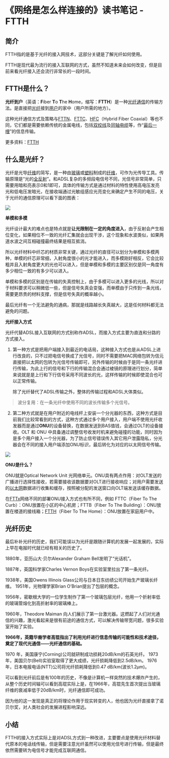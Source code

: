 # 《网络是怎么样连接的》读书笔记 - FTTH

## 简介

FTTH指的是基于光纤的接入网技术，这部分关键是了解光纤如何使用。

FTTH是现代最为流行的接入互联网的方式，虽然不知道未来会如何改变，但是目前来看光纤接入还会流行非常长的一段时间。

## FTTH是什么？

**光纤到户**（英语：**F**iber **T**o **T**he **H**ome，缩写：**FTTH**）是一种[光纤通信](https://zh.wikipedia.org/wiki/%E5%85%89%E7%BA%96%E9%80%9A%E8%A8%8A)的传输方法。是直接把[光纤](https://zh.wikipedia.org/wiki/%E5%85%89%E7%BA%96)接到[用户](https://zh.wikipedia.org/wiki/%E7%94%A8%E6%88%B7)的家中（用户所需的地方）。

这种光纤通信方式及策略与[FTTN](https://zh.wikipedia.org/wiki/FTTx)、[FTTC](https://zh.wikipedia.org/wiki/FTTx)、[HFC](https://zh.wikipedia.org/w/index.php?title=HFC&action=edit&redlink=1)（Hybrid Fiber Coaxial）等也不同，它们都是需要依赖传统的金属电线，包括[双绞线](https://zh.wikipedia.org/wiki/%E5%8F%8C%E7%BB%9E%E7%BA%BF)及[同轴电缆](https://zh.wikipedia.org/wiki/%E5%90%8C%E8%BB%B8%E9%9B%BB%E7%BA%9C)等，作“[最后一哩](https://zh.wikipedia.org/wiki/%E6%9C%80%E5%BE%8C%E4%B8%80%E5%93%A9)”的信息传输。

更多资料：[FTTH](https://zh.wikipedia.org/zh-my/FTTH)

## 什么是光纤？

光纤是光导[纤维](https://baike.baidu.com/item/%E7%BA%A4%E7%BB%B4)的简写，是一种由[玻璃](https://baike.baidu.com/item/%E7%8E%BB%E7%92%83/287)或[塑料](https://baike.baidu.com/item/%E5%A1%91%E6%96%99/573005)制成的[纤维](https://baike.baidu.com/item/%E7%BA%A4%E7%BB%B4/3242959)，可作为光传导工具。传输原理是“光的[全反射](https://baike.baidu.com/item/%E5%85%A8%E5%8F%8D%E5%B0%84/827430)”。和ADSL复杂的多频段电信号不同，光信号非常简单，只需要用暗和亮表示0和1即可，具体的传输方式是通过材料的特性使用高电压发亮光和低电压发暗光，在接收端通过光敏组感应光亮变化来确定产生不同的电压，关于光纤的通信原理可以看下面的图表：

![](https://adong-picture.oss-cn-shenzhen.aliyuncs.com/adong/202206210614341.png)



**单模和多模**

光纤设计最大的难点也是特点就是**让光限制在一定的角度进入**，由于反射会产生相位变化，如果相位不一致的光纤汇集就会出现干涉，这个现象和水波类似，如果两道水波之间互相碰撞最终结果是相互抵消。

所以光纤材料中纤芯的材质非常关键，通过光纤的直径可以划分为单模和多模两种，单模的纤芯非常细，入射角度很小的光才能进入，而多模刚好相反，它会比较粗并且入射角度更大的光也可以进入，但是单模和多模的主要区别仅是同一角度有多少相位一致的有多少可以进入。

单模和多模的区别是在传输的失真控制上，由于多模可以进入更多的光线，所以对于材料要求可以稍微低一些，但是信号失真会变强，而单模由于只传到一条光线，需要更昂贵的材料支撑，但是信号失真的概率越小。

最后光纤有一个无法避免的通病，那就是线路越长失真越大，这是任何材料都无法避免的问题。

**光纤接入方式**

光纤代替ADSL接入互联网的方式别称作ADSL，而接入方式主要为直连和分路的方式接入。

1.  第一种方式是把用户端接入到最近的电话局，这种接入方式也是从ADSL上进行改良的，只不过把电信号换成了光信号，同时不需要把MAC网络包转为信元直接把以太网的包转为光信号传输即可，另外传输的时候由于是同一条光纤进行传输，为此上行的信号和下行的传输混合会通过棱镜的原理进行划分，简单来说就是是上行和下行信号采用不同波长的光，这样传输的时候即使混合也可以正常传输。
    
    除了光纤替代了ADSL传输之外，整体的传输过程和ADSL大体类似。
    

> 波分复用：在一条光纤中使用不同的波长传输多个光信号。

2.  第二种方式就是在用户附近的电线杆上安装一个分光器的东西，这种方式是目前我们比较常看到的方式，这种方式通过多个用户接入，用户端不使用光纤收发器而是通过**ONU**的设备替换，在数据发送到BAS值钱，会通过OLT的设备接收。OLT 和 ONU 中具备通过调整信号收发时机来避免碰撞的功能，同时因为是多个用户接入一个分光器，为了防止信号错误传入其它用户泄露隐私，分光器会在不同的接入用户端添加ONU标识，最后转化为对应的以太网信号传输。

![](https://adong-picture.oss-cn-shenzhen.aliyuncs.com/adong/202206210618292.png)


**ONU是什么？**

ONU就是Optical Network Unit 光网络单元。ONU具有两点作用：对OLT发送的广播进行选择性接收，若需要接收该数据要对OLT进行接收响应；对用户需要发送的[以太网](http://fiber.ofweek.com/IND-8320247-yitaiwang.html)数据进行收集和缓存，按照被分配的发送窗口向OLT端发送该缓存数据。

在[FTTx](http://fiber.ofweek.com/IND-8320246-FTTx.html)网络不同的部署ONU接入方式也有所不同，例如 FTTC（Fiber To The Curb）：ONU放置在小区的中心机房；FTTB（Fiber To The Building）：ONU放置在楼道的接线箱；[FTTH](http://fiber.ofweek.com/IND-8320245-FTTH.html)（Fiber To The Home）：ONU放置在家庭用户中。

## 光纤历史

最后补补光纤的历史，我们可能误以为光纤是跟随计算机的发展一起发展的，实际上早在电报时代就已经有相关的历史了。

1880年，亚历山大·贝尔Alexander Graham Bell发明了“光话机”。

1887年，英国科学家Charles Vernon Boys在实验室里拉出了第一条光纤。

1938年，美国Owens Illinois Glass公司与日本日东纺绩公司开始生产玻璃长纤维。 1951年，光物理学家Brian O’Brian提出了包层的概念。 

1956年，密歇根大学的一位学生制作了第一个玻璃包层光纤，他用一个折射率低的玻璃管熔化到高折射率的玻璃棒上。 

1960年，Theodore Maiman 向人们展示了第一台激光器。这燃起了人们对光通信的兴趣，激光看起来是很有前途的通信方式，可以解决传输带宽问题，很多实验室开始了实验。 

**1966年，英籍华裔学者高锟指出了利用光纤进行信息传输的可能性和技术途径，奠定了现代光通信——光纤通信的基础。**

1970 年，美国康宁(Corning)公司就研制成功损耗20dB/km的石英光纤。 1973 年，美国贝尔(Bell)实验室取得了更大成绩，光纤损耗降低到2.5dB/km。 1976 年，日本电报电话(NTT)公司将光纤损耗降低到0.47 dB/km(波长1.2μm)。

可以看到光纤前后是有100年的历史，不像是计算机一样突然的技术爆炸产生的，从整个历史时间轴可以看到高琨实际上是，在1966年，高锟先生首次提出当玻璃纤维的衰减率低于20dB/km时，光纤通信即可成功。

因为他的这一发现是真正的将理论作用于现实转变的人，他也因为光纤直接拿了诺贝尔奖，对人类社会的发展进程影响深远。

## 小结

FTTH的接入方式实际上是对ADSL方式到一种改进，主要要点是使用光纤材料替代原本的电话线传输，但是需要注意光纤虽然可以使用光信号进行传输，但是最终依然需要转为电信号才能完成互联网通信。